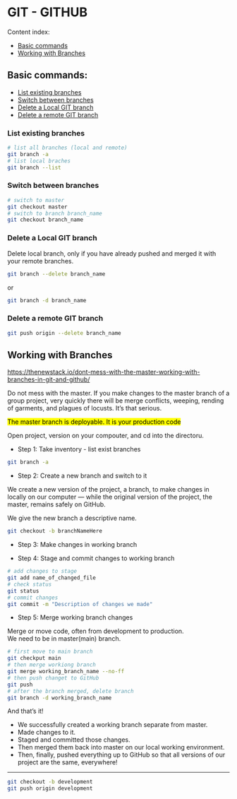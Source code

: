 # GIT - GITHUB

Content index:
* [Basic commands](#basic-commands)
* [Working with Branches](#working-with-branches)

## Basic commands:
* [List existing branches](#list-existing-branches)
* [Switch between branches](#switch-between-branches)
* [Delete a Local GIT branch](#delete-a-local-git-branch)
* [Delete a remote GIT branch](#delete-a-remote-git-branch)

### List existing branches

```bash
# list all branches (local and remote)
git branch -a
# list local braches
git branch --list
```

### Switch between branches

```bash
# switch to master
git checkout master
# switch to branch branch_name
git checkout branch_name
```

### Delete a Local GIT branch

Delete local branch, only if you have already pushed and merged it with your remote branches.

```bash
git branch --delete branch_name
```

or

```bash
git branch -d branch_name
```

### Delete a remote GIT branch

```bash
git push origin --delete branch_name
```

## Working with Branches
<https://thenewstack.io/dont-mess-with-the-master-working-with-branches-in-git-and-github/>

Do not mess with the master. If you make changes to the master branch of a group project, very quickly there will be merge conflicts, weeping, rending of garments, and plagues of locusts. It’s that serious.  

<mark>The master branch is deployable. It is your production code</mark>

Open project, version on your compouter, and cd into the directoru.

* Step 1: Take inventory - list exist branches

```bash
git branch -a

```

* Step 2: Create a new branch and switch to it

We create a new version of the project, a branch, to make changes in locally on our computer — while the original version of the project, the master, remains safely on GitHub.  

We give the new branch a descriptive name.  

```bash
git checkout -b branchNameHere
```

* Step 3: Make changes in working branch 

* Step 4: Stage and commit changes to working branch 

```bash
# add changes to stage
git add name_of_changed_file
# check status
git status 
# commit changes
git commit -m "Description of changes we made"
```

* Step 5: Merge working branch changes

Merge or move code, often from development to production.  
We need to be in master(main) branch.  

```bash
# first move to main branch
git checkput main
# then merge workiong branch
git merge working_branch_name --no-ff
# then push changet to GitHub
git push
# after the branch merged, delete branch
git branch -d working_branch_name
```

And that’s it! 

* We successfully created a working branch separate from master. 
* Made changes to it. 
* Staged and committed those changes. 
* Then merged them back into master on our local working environment. 
* Then, finally, pushed everything up to GitHub so that all versions of our project are the same, everywhere!

-------------------------------------------------------------------------------

```bash
git checkout -b development
git push origin development
```

